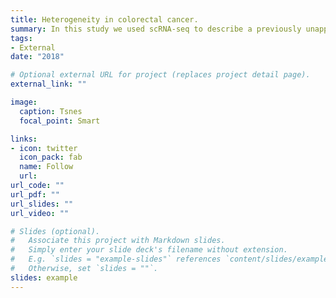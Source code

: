 ```yaml
---
title: Heterogeneity in colorectal cancer.
summary: In this study we used scRNA-seq to describe a previously unappreciated heterogeneity in colorectal cancer cells. 
tags:
- External
date: "2018"

# Optional external URL for project (replaces project detail page).
external_link: ""

image:
  caption: Tsnes
  focal_point: Smart

links:
- icon: twitter
  icon_pack: fab
  name: Follow
  url: 
url_code: ""
url_pdf: ""
url_slides: ""
url_video: ""

# Slides (optional).
#   Associate this project with Markdown slides.
#   Simply enter your slide deck's filename without extension.
#   E.g. `slides = "example-slides"` references `content/slides/example-slides.md`.
#   Otherwise, set `slides = ""`.
slides: example
---
```


